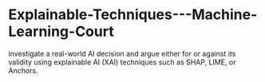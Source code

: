 # Explainable-Techniques---Machine-Learning-Court
investigate a real-world AI decision and argue either for or against its validity using explainable AI (XAI) techniques such as SHAP, LIME, or Anchors. 
